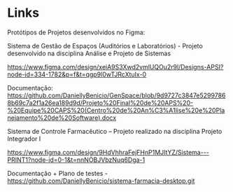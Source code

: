 # Links

Protótipos de Projetos desenvolvidos no Figma:

Sistema de Gestão de Espaços (Auditórios e Laboratórios) - Projeto desenvolvido na disciplina Análise e Projeto de Sistemas

https://www.figma.com/design/xeiA9S3Xwd2vmlUQOu2r9l/Designs-APSI?node-id=334-1782&p=f&t=qgp9l0wTJRcXtuIx-0

Documentação: https://github.com/DaniellyBenicio/GenSpace/blob/9d9727c3847e52997868b69c7a2f1a26ea189d9d/Projeto%20Final%20de%20APS%20-%20Equipe%20CAPS%20(Centro%20de%20An%C3%A1lise%20e%20Planejamento%20de%20Software).docx


Sistema de Controle Farmacêutico – Projeto realizado na disciplina Projeto Integrador I

https://www.figma.com/design/9HdVhhraFejFHnP1MJItYZ/Sistema---PRINT1?node-id=0-1&t=nnNOBJVbzNuq6Dga-1

Documentação + Plano de testes - https://github.com/DaniellyBenicio/sistema-farmacia-desktop.git






